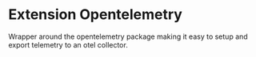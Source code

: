 # Extension Opentelemetry
Wrapper around the opentelemetry package making it easy to setup and export telemetry to an otel collector.
